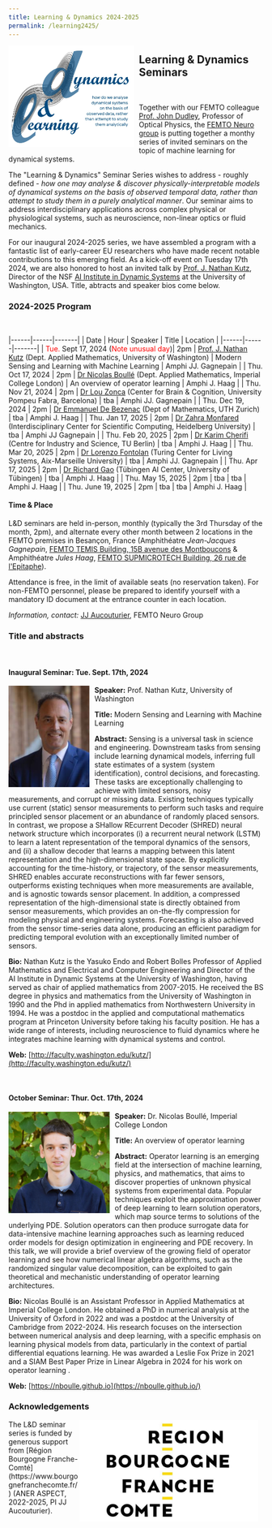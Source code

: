 ```yaml
---
title: Learning & Dynamics 2024-2025
permalink: /learning2425/
---
```


<img style='float:left;position: relative; margin-right: 10px; ' height='200' src='/images/learning/learning.jpg'> 

## Learning & Dynamics Seminars
<br>


Together with our FEMTO colleague [Prof. John Dudley](https://www.femto-st.fr/en/femto-people/johndudley), Professor of Optical Physics, the [FEMTO Neuro group](https://neuro-team-femto.github.io/) is putting together a monthy series of invited seminars on the topic of machine learning for dynamical systems. 

The "Learning & Dynamics" Seminar Series wishes to address - roughly defined - *how one may analyse & discover physically-interpretable models of dynamical systems on the basis of observed temporal data, rather than attempt to study them in a purely analytical manner*. Our seminar aims to address interdisciplinary applications across complex physical or physiological systems, such as neuroscience, non-linear optics or fluid mechanics.

For our inaugural 2024-2025 series, we have assembled a program with a fantastic list of early-career EU researchers who have made recent notable contributions to this emerging field. As a kick-off event on Tuesday 17th 2024, we are also honored to host an invited talk by [Prof. J. Nathan Kutz](http://faculty.washington.edu/kutz/), Director of the NSF [AI Institute in Dynamic Systems](https://dynamicsai.org/) at the University of Washington, USA. Title, abtracts and speaker bios come below.  

### 2024-2025 Program
<br>

|------|------|-------| 
| Date | Hour | Speaker | Title | Location |
|------|------|-------| 
| <span style="color:red">Tue.</span> Sept 17, 2024 (<span style="color:red">Note unusual day</span>)| 2pm | [Prof. J. Nathan Kutz]((http://faculty.washington.edu/kutz/)) (Dept. Applied Mathematics, University of Washington) | Modern Sensing and Learning with Machine Learning | Amphi JJ. Gagnepain |
| Thu. Oct 17, 2024 | 2pm | [Dr Nicolas Boullé](https://nboulle.github.io/) (Dept. Applied Mathematics, Imperial College London) | An overview of operator learning | Amphi J. Haag |
| Thu. Nov 21, 2024 | 2pm | [Dr Lou Zonca](https://lou-zonca.webflow.io/) (Center for Brain & Cognition, University Pompeu Fabra, Barcelona) | tba | Amphi JJ. Gagnepain |
| Thu. Dec 19, 2024 | 2pm | [Dr Emmanuel De Bezenac](https://scholar.google.fr/citations?user=KvZw5gYAAAAJ&hl=en) (Dept of Mathematics, UTH Zurich) | tba | Amphi J. Haag |
| Thu. Jan 17, 2025 | 2pm | [Dr Zahra Monfared](https://scholar.google.pl/citations?user=OPUIwIoAAAAJ&hl=en) (Interdisciplinary Center for Scientific Computing, Heidelberg University) | tba | Amphi JJ Gagnepain |
| Thu. Feb 20, 2025 | 2pm | [Dr Karim Cherifi](https://scholar.google.com/citations?user=gE5RRyEAAAAJ&hl=en) (Centre for Industry and Science, TU Berlin) | tba | Amphi J. Haag |
| Thu. Mar 20, 2025 | 2pm | [Dr Lorenzo Fontolan](https://fontolanl.github.io/) (Turing Center for Living Systems, Aix-Marseille University) | tba | Amphi JJ. Gagnepain |
| Thu. Apr 17, 2025 | 2pm | [Dr Richard Gao](http://www.rdgao.com/) (Tübingen AI Center, University of Tübingen) | tba | Amphi J. Haag |
| Thu. May 15, 2025 | 2pm | tba | tba | Amphi J. Haag |
| Thu. June 19, 2025 | 2pm | tba | tba | Amphi J. Haag |

#### Time & Place

L&D seminars are held in-person, monthly (typically the 3rd Thursday of the month, 2pm), and alternate every other month between 2 locations in the FEMTO premises in Besançon, France (Amphithéatre *Jean-Jacques Gagnepain*, [FEMTO TEMIS Building, 15B avenue des Montboucons](https://maps.app.goo.gl/zt9eBHZ1CmZDoJnB6) & Amphithéatre *Jules Haag*, [FEMTO SUPMICROTECH Building, 26 rue de l'Epitaphe](https://maps.app.goo.gl/GuZa8Ztsu8GmXg1y7)). 

Attendance is free, in the limit of available seats (no reservation taken). For non-FEMTO personnel, please be prepared to identify yourself with a mandatory ID document at the entrance counter in each location. 

*Information, contact:* [JJ Aucouturier](https://www.femto-st.fr/fr/personnel-femto/jeanaucouturier), FEMTO Neuro Group

### Title and abstracts
<br>

#### Inaugural Seminar: Tue. Sept. 17th, 2024 

<img style='float:left;position: relative; margin-right: 10px; ' height='200' src='/images/learning/nathan_kutz.jpg'>  

**Speaker:** Prof. Nathan Kutz, University of Washington

**Title:** Modern Sensing and Learning with Machine Learning

**Abstract:** Sensing is a universal task in science and engineering. Downstream tasks from sensing include learning dynamical models, inferring full state estimates of a system (system identification), control decisions, and forecasting. These tasks are exceptionally challenging to achieve with limited sensors, noisy measurements, and corrupt or missing data. Existing techniques typically use current (static) sensor measurements to perform such tasks and require principled sensor placement or an abundance of randomly placed sensors. In contrast, we propose a SHallow REcurrent Decoder (SHRED) neural network structure which incorporates (i) a recurrent neural network (LSTM) to learn a latent representation of the temporal dynamics of the sensors, and (ii) a shallow decoder that learns a mapping between this latent representation and the high-dimensional state space. By explicitly accounting for the time-history, or trajectory, of the sensor measurements, SHRED enables accurate reconstructions with far fewer sensors, outperforms existing techniques when more measurements are available, and is agnostic towards sensor placement. In addition, a compressed representation of the high-dimensional state is directly obtained from sensor measurements, which provides an on-the-fly compression for modeling physical and engineering systems. Forecasting is also achieved from the sensor time-series data alone, producing an efficient paradigm for predicting temporal evolution with an exceptionally limited number of sensors.

**Bio:**  Nathan Kutz is the Yasuko Endo and Robert Bolles Professor of Applied Mathematics and Electrical and Computer Engineering and Director of the AI Institute in Dynamic Systems at the University of Washington, having served as chair of applied mathematics from 2007-2015.  He received the BS degree in physics and mathematics from the University of Washington in 1990 and the Phd in applied mathematics from Northwestern University in 1994.  He was a postdoc in the applied and computational mathematics program at Princeton University before taking his faculty position.  He has a wide range of interests, including neuroscience to fluid dynamics where he integrates machine learning with dynamical systems and control. 

**Web:**  [http://faculty.washington.edu/kutz/](http://faculty.washington.edu/kutz/)

<br>

#### October Seminar: Thur. Oct. 17th, 2024 

<img style='float:left;position: relative; margin-right: 10px; ' height='200' src='/images/learning/nicolas_boulle.jpg'>  

**Speaker:** Dr. Nicolas Boullé, Imperial College London

**Title:** An overview of operator learning

**Abstract:** Operator learning is an emerging field at the intersection of machine learning, physics, and mathematics, that aims to discover properties of unknown physical systems from experimental data. Popular techniques exploit the approximation power of deep learning to learn solution operators, which map source terms to solutions of the underlying PDE. Solution operators can then produce surrogate data for data-intensive machine learning approaches such as learning reduced order models for design optimization in engineering and PDE recovery. In this talk, we will provide a brief overview of the growing field of operator learning and see how numerical linear algebra algorithms, such as the randomized singular value decomposition, can be exploited to gain theoretical and mechanistic understanding of operator learning architectures.

**Bio:**  Nicolas Boullé is an Assistant Professor in Applied Mathematics at Imperial College London. He obtained a PhD in numerical analysis at the University of Oxford in 2022 and was a postdoc at the University of Cambridge from 2022-2024. His research focuses on the intersection between numerical analysis and deep learning, with a specific emphasis on learning physical models from data, particularly in the context of partial differential equations learning. He was awarded a Leslie Fox Prize in 2021 and a SIAM Best Paper Prize in Linear Algebra in 2024 for his work on operator learning .

**Web:**  [https://nboulle.github.io](https://nboulle.github.io/)

### Acknowledgements

<img style='float:right;position: relative; margin-right: 10px; ' height='200' src='/images/learning/logo_bfc.jpg'>  
The L&D seminar series is funded by generous support from [Région Bourgogne Franche-Comté](https://www.bourgognefranchecomte.fr/) (ANER ASPECT, 2022-2025, PI JJ Aucouturier). 